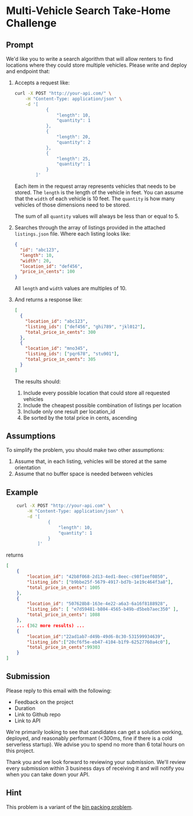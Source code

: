 # Multi-Vehicle Search Take-Home Challenge

## Prompt

We'd like you to write a search algorithm that will allow renters to find locations where they could store multiple vehicles. Please write and deploy and endpoint that:

1. Accepts a request like:

   ```bash
   curl -X POST "http://your-api.com/" \
       -H "Content-Type: application/json" \
       -d '[
               {
                   "length": 10,
                   "quantity": 1
               },
               {
                   "length": 20,
                   "quantity": 2
               },
               {
                   "length": 25,
                   "quantity": 1
               }
           ]'
   ```

   Each item in the request array represents vehicles that needs to be stored. The `length` is the length of the vehicle in feet. You can assume that the `width` of each vehicle is 10 feet. The `quantity` is how many vehicles of those dimensions need to be stored.

   The sum of all `quantity` values will always be less than or equal to 5.

1. Searches through the array of listings provided in the attached `listings.json` file. Where each listing looks like:

   ```json
   {
     "id": "abc123",
     "length": 10,
     "width": 20,
     "location_id": "def456",
     "price_in_cents": 100
   }
   ```

   All `length` and `width` values are multiples of 10.

1. And returns a response like:
   ```json
   [
     {
       "location_id": "abc123",
       "listing_ids": ["def456", "ghi789", "jkl012"],
       "total_price_in_cents": 300
     },
     {
       "location_id": "mno345",
       "listing_ids": ["pqr678", "stu901"],
       "total_price_in_cents": 305
     }
   ]
   ```
   The results should:
   1. Include every possible location that could store all requested vehicles
   1. Include the cheapest possible combination of listings per location
   1. Include only one result per location_id
   1. Be sorted by the total price in cents, ascending

## Assumptions

To simplify the problem, you should make two other assumptions:

1. Assume that, in each listing, vehicles will be stored at the same orientation
2. Assume that no buffer space is needed between vehicles

## Example

```bash
    curl -X POST "http://your-api.com" \
        -H "Content-Type: application/json" \
        -d '[
                {
                    "length": 10,
                    "quantity": 1
                }
            ]'
```

returns

```json
[
    {
        "location_id": "42b8f068-2d13-4ed1-8eec-c98f1eef0850",
        "listing_ids": ["b9bbe25f-5679-4917-bd7b-1e19c464f3a8"],
        "total_price_in_cents": 1005
    },
    {
        "location_id": "507628b8-163e-4e22-a6a3-6a16f8188928",
        "listing_ids": [ "e7d59481-b804-4565-b49b-d5beb7aec350" ],
        "total_price_in_cents": 1088
    },
    ... (362 more results) ...
    {
        "location_id":"22ad1ab7-d49b-49d6-8c30-531599934639",
        "listing_ids":["20cf6f5e-eb47-4104-b1f9-62527760a4c0"],
        "total_price_in_cents":99303
    }
]
```

## Submission

Please reply to this email with the following:

- Feedback on the project
- Duration
- Link to Github repo
- Link to API

We're primarily looking to see that candidates can get a solution working, deployed, and reasonably performant (<300ms, fine if there is a cold serverless startup). We advise you to spend no more than 6 total hours on this project.

Thank you and we look forward to reviewing your submission. We'll review every submission within 3 business days of receiving it and will notify you when you can take down your API.

## Hint

This problem is a variant of the [bin packing problem](https://en.wikipedia.org/wiki/Bin_packing_problem).
